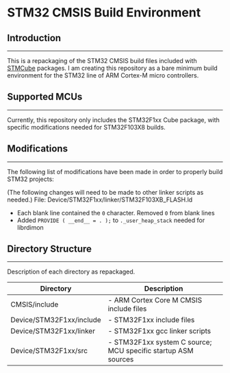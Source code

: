 # STM32 CMSIS Build Environment

## Introduction
---

This is a repackaging of the STM32 CMSIS build files included with [STMCube](http://www.st.com/en/embedded-software/stm32cube-mcu-packages.html) packages.  I am creating this repository as a bare minimum build environment for the STM32 line of ARM Cortex-M micro controllers. 

## Supported MCUs
---

Currently, this repository only includes the STM32F1xx Cube package, with specific modifications needed for STM32F103X8 builds.

## Modifications
---

The following list of modifications have been made in order to properly build STM32 projects:

(The following changes will need to be made to other linker scripts as needed.)
File: Device/STM32F1xx/linker/STM32F103XB_FLASH.ld
* Each blank line contained the `0` character.  Removed `0` from blank lines
* Added `PROVIDE ( __end__ = . );` to `._user_heap_stack` needed for librdimon

##  Directory Structure
---

Description of each directory as repackaged. 

| Directory                |   Description                                                |
| -------------------------|--------------------------------------------------------------|
| CMSIS/include			   | - ARM Cortex Core M CMSIS include files                      |
| Device/STM32F1xx/include | - STM32F1xx include files                                    |
| Device/STM32F1xx/linker  | - STM32F1xx gcc linker scripts                               |
| Device/STM32F1xx/src	   | - STM32F1xx system C source; MCU specific startup ASM sources|




